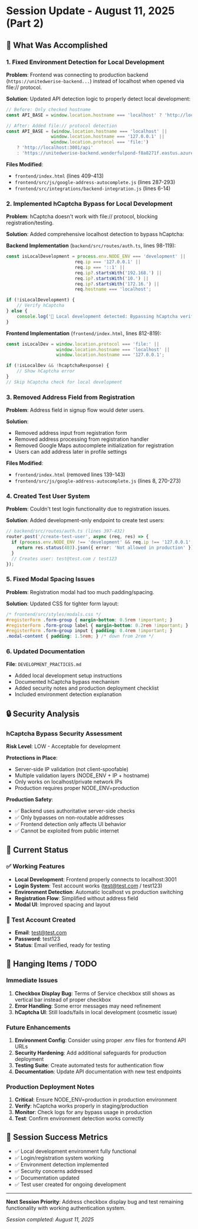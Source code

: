 # Session Update - August 11, 2025 (Part 2)

## 🎯 What Was Accomplished

### 1. Fixed Environment Detection for Local Development
**Problem**: Frontend was connecting to production backend (`https://unitedwerise-backend...`) instead of localhost when opened via file:// protocol.

**Solution**: Updated API detection logic to properly detect local development:
```javascript
// Before: Only checked hostname
const API_BASE = window.location.hostname === 'localhost' ? 'http://localhost:3001/api' : 'production-url'

// After: Added file:// protocol detection
const API_BASE = (window.location.hostname === 'localhost' || 
                 window.location.hostname === '127.0.0.1' || 
                 window.location.protocol === 'file:')
    ? 'http://localhost:3001/api' 
    : 'https://unitedwerise-backend.wonderfulpond-f8a8271f.eastus.azurecontainerapps.io/api';
```

**Files Modified**:
- `frontend/index.html` (lines 409-413)
- `frontend/src/js/google-address-autocomplete.js` (lines 287-293)
- `frontend/src/integrations/backend-integration.js` (lines 6-14)

### 2. Implemented hCaptcha Bypass for Local Development
**Problem**: hCaptcha doesn't work with file:// protocol, blocking registration/testing.

**Solution**: Added comprehensive localhost detection to bypass hCaptcha:

**Backend Implementation** (`backend/src/routes/auth.ts`, lines 98-119):
```typescript
const isLocalDevelopment = process.env.NODE_ENV === 'development' || 
                          req.ip === '127.0.0.1' || 
                          req.ip === '::1' || 
                          req.ip?.startsWith('192.168.') ||
                          req.ip?.startsWith('10.') ||
                          req.ip?.startsWith('172.16.') ||
                          req.hostname === 'localhost';

if (!isLocalDevelopment) {
    // Verify hCaptcha
} else {
    console.log('🔧 Local development detected: Bypassing hCaptcha verification');
}
```

**Frontend Implementation** (`frontend/index.html`, lines 812-819):
```javascript
const isLocalDev = window.location.protocol === 'file:' || 
                   window.location.hostname === 'localhost' || 
                   window.location.hostname === '127.0.0.1';

if (!isLocalDev && !hcaptchaResponse) {
    // Show hCaptcha error
}
// Skip hCaptcha check for local development
```

### 3. Removed Address Field from Registration
**Problem**: Address field in signup flow would deter users.

**Solution**: 
- Removed address input from registration form
- Removed address processing from registration handler
- Removed Google Maps autocomplete initialization for registration
- Users can add address later in profile settings

**Files Modified**:
- `frontend/index.html` (removed lines 139-143)
- `frontend/src/js/google-address-autocomplete.js` (lines 8, 270-273)

### 4. Created Test User System
**Problem**: Couldn't test login functionality due to registration issues.

**Solution**: Added development-only endpoint to create test users:
```typescript
// backend/src/routes/auth.ts (lines 397-432)
router.post('/create-test-user', async (req, res) => {
  if (process.env.NODE_ENV !== 'development' && req.ip !== '127.0.0.1' && req.ip !== '::1') {
    return res.status(403).json({ error: 'Not allowed in production' });
  }
  // Creates user: test@test.com / test123
});
```

### 5. Fixed Modal Spacing Issues
**Problem**: Registration modal had too much padding/spacing.

**Solution**: Updated CSS for tighter form layout:
```css
/* frontend/src/styles/modals.css */
#registerForm .form-group { margin-bottom: 0.5rem !important; }
#registerForm .form-group label { margin-bottom: 0.2rem !important; }
#registerForm .form-group input { padding: 0.4rem !important; }
.modal-content { padding: 1.5rem; } /* down from 2rem */
```

### 6. Updated Documentation
**File**: `DEVELOPMENT_PRACTICES.md`
- Added local development setup instructions
- Documented hCaptcha bypass mechanism  
- Added security notes and production deployment checklist
- Included environment detection explanation

## 🔒 Security Analysis

### hCaptcha Bypass Security Assessment
**Risk Level**: LOW - Acceptable for development

**Protections in Place**:
- Server-side IP validation (not client-spoofable)
- Multiple validation layers (NODE_ENV + IP + hostname)
- Only works on localhost/private network IPs
- Production requires proper NODE_ENV=production

**Production Safety**:
- ✅ Backend uses authoritative server-side checks
- ✅ Only bypasses on non-routable addresses  
- ✅ Frontend detection only affects UI behavior
- ✅ Cannot be exploited from public internet

## 📝 Current Status

### ✅ Working Features
- **Local Development**: Frontend properly connects to localhost:3001
- **Login System**: Test account works (test@test.com / test123)
- **Environment Detection**: Automatic localhost vs production switching
- **Registration Flow**: Simplified without address field
- **Modal UI**: Improved spacing and layout

### 🔧 Test Account Created
- **Email**: test@test.com  
- **Password**: test123
- **Status**: Email verified, ready for testing

## 🚨 Hanging Items / TODO

### Immediate Issues
1. **Checkbox Display Bug**: Terms of Service checkbox still shows as vertical bar instead of proper checkbox
2. **Error Handling**: Some error messages may need refinement
3. **hCaptcha UI**: Still loads/fails in local development (cosmetic issue)

### Future Enhancements  
1. **Environment Config**: Consider using proper .env files for frontend API URLs
2. **Security Hardening**: Add additional safeguards for production deployment
3. **Testing Suite**: Create automated tests for authentication flow
4. **Documentation**: Update API documentation with new test endpoints

### Production Deployment Notes
1. **Critical**: Ensure NODE_ENV=production in production environment
2. **Verify**: hCaptcha works properly in staging/production
3. **Monitor**: Check logs for any bypass usage in production
4. **Test**: Confirm environment detection works correctly

## 🎉 Session Success Metrics
- ✅ Local development environment fully functional
- ✅ Login/registration system working
- ✅ Environment detection implemented
- ✅ Security concerns addressed
- ✅ Documentation updated
- ✅ Test user created for ongoing development

---

**Next Session Priority**: Address checkbox display bug and test remaining functionality with working authentication system.

*Session completed: August 11, 2025*